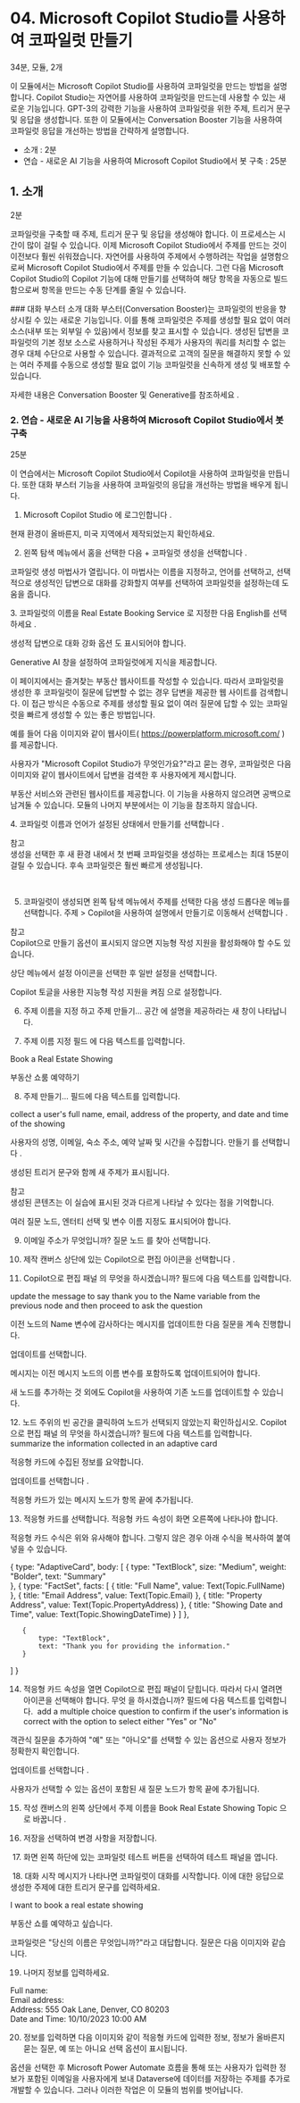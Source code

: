 # 04. Microsoft Copilot Studio를 사용하여 코파일럿 만들기
34분, 모듈, 2개

이 모듈에서는 Microsoft Copilot Studio를 사용하여 코파일럿을 만드는 방법을 설명합니다. Copilot Studio는 자연어를 사용하여 코파일럿을 만드는데 사용할 수 있는 새로운 기능입니다. GPT-3의 강력한 기능을 사용하여 코파일럿을 위한 주제, 트리거 문구 및 응답을 생성합니다. 또한 이 모듈에서는 Conversation Booster 기능을 사용하여 코파일럿 응답을 개선하는 방법을 간략하게 설명합니다.

- 소개 : 2분
- 연습 - 새로운 AI 기능을 사용하여 Microsoft Copilot Studio에서 봇 구축 : 25분

## 1. 소개
2분

코파일럿을 구축할 때 주제, 트리거 문구 및 응답을 생성해야 합니다. 이 프로세스는 시간이 많이 걸릴 수 있습니다. 이제 Microsoft Copilot Studio에서 주제를 만드는 것이 이전보다 훨씬 쉬워졌습니다. 자연어를 사용하여 주제에서 수행하려는 작업을 설명함으로써 Microsoft Copilot Studio에서 주제를 만들 수 있습니다. 그런 다음 Microsoft Copilot Studio의 Copilot 기능에 대해 만들기를 선택하여 해당 항목을 자동으로 빌드함으로써 항목을 만드는 수동 단계를 줄일 수 있습니다.

​### 대화 부스터 소개
대화 부스터(Conversation Booster)는 코파일럿의 반응을 향상시킬 수 있는 새로운 기능입니다. 이를 통해 코파일럿은 주제를 생성할 필요 없이 여러 소스(내부 또는 외부일 수 있음)에서 정보를 찾고 표시할 수 있습니다. 생성된 답변을 코파일럿의 기본 정보 소스로 사용하거나 작성된 주제가 사용자의 쿼리를 처리할 수 없는 경우 대체 수단으로 사용할 수 있습니다. 결과적으로 고객의 질문을 해결하지 못할 수 있는 여러 주제를 수동으로 생성할 필요 없이 기능 코파일럿을 신속하게 생성 및 배포할 수 있습니다.

​자세한 내용은 Conversation Booster 및 Generative를 참조하세요 .

### 2. 연습 - 새로운 AI 기능을 사용하여 Microsoft Copilot Studio에서 봇 구축
25분

이 연습에서는 Microsoft Copilot Studio에서 Copilot을 사용하여 코파일럿을 만듭니다. 또한 대화 부스터 기능을 사용하여 코파일럿의 응답을 개선하는 방법을 배우게 됩니다.

1. Microsoft Copilot Studio 에 로그인합니다 .

현재 환경이 올바른지, 미국 지역에서 제작되었는지 확인하세요.

2. 왼쪽 탐색 메뉴에서 홈을 선택한 다음 + 코파일럿 생성을 선택합니다 .

코파일럿 생성 마법사가 열립니다. 이 마법사는 이름을 지정하고, 언어를 선택하고, 선택적으로 생성적인 답변으로 대화를 강화할지 여부를 선택하여 코파일럿을 설정하는데 도움을 줍니다.

​3. 코파일럿의 이름을 Real Estate Booking Service 로 지정한 다음 English를 선택하세요 .

생성적 답변으로 대화 강화 옵션 도 표시되어야 합니다.


Generative AI 창을 설정하여 코파일럿에게 지식을 제공합니다.

이 페이지에서는 즐겨찾는 부동산 웹사이트를 작성할 수 있습니다. 따라서 코파일럿을 생성한 후 코파일럿이 질문에 답변할 수 없는 경우 답변을 제공한 웹 사이트를 검색합니다. 이 접근 방식은 수동으로 주제를 생성할 필요 없이 여러 질문에 답할 수 있는 코파일럿을 빠르게 생성할 수 있는 좋은 방법입니다.

​예를 들어 다음 이미지와 같이 웹사이트( https://powerplatform.microsoft.com/ )를 제공합니다.

사용자가 "Microsoft Copilot Studio가 무엇인가요?"라고 묻는 경우, 코파일럿은 다음 이미지와 같이 웹사이트에서 답변을 검색한 후 사용자에게 제시합니다.

부동산 서비스와 관련된 웹사이트를 제공합니다. 이 기능을 사용하지 않으려면 공백으로 남겨둘 수 있습니다. 모듈의 나머지 부분에서는 이 기능을 참조하지 않습니다.

​4. 코파일럿 이름과 언어가 설정된 상태에서 만들기를 선택합니다 .

참고    
생성을 선택한 후 새 환경 내에서 첫 번째 코파일럿을 생성하는 프로세스는 최대 15분이 걸릴 수 있습니다. 후속 코파일럿은 훨씬 빠르게 생성됩니다.

​

5. 코파일럿이 생성되면 왼쪽 탐색 메뉴에서 주제를 선택한 다음 생성 드롭다운 메뉴를 선택합니다.  주제 > Copilot을 사용하여 설명에서 만들기로 이동해서 선택합니다 .

참고    
Copilot으로 만들기 옵션이 표시되지 않으면 지능형 작성 지원을 활성화해야 할 수도 있습니다.

상단 메뉴에서 설정​​ 아이콘을 선택한 후 일반 설정을 선택합니다.

Copilot 토글을 사용한 지능형 작성 지원을 켜짐 으로 설정합니다.

6. 주제 이름을 지정 하고 주제 만들기... 공간 에 설명을 제공하라는 새 창이 나타납니다.

7. 주제 이름 지정 필드 에 다음 텍스트를 입력합니다.

Book a Real Estate Showing

부동산 쇼룸 예약하기

8. 주제 만들기... 필드에 다음 텍스트를 입력합니다.

collect a user's full name, email, address of the property, and date and time of the showing

사용자의 성명, 이메일, 숙소 주소, 예약 날짜 및 시간을 수집합니다.
​
만들기 를 선택합니다 .

생성된 트리거 문구와 함께 새 주제가 표시됩니다.

참고   
생성된 콘텐츠는 이 실습에 표시된 것과 다르게 나타날 수 있다는 점을 기억합니다.

​여러 질문 노드, 엔터티 선택 및 변수 이름 지정도 표시되어야 합니다.

9. 이메일 주소가 무엇입니까? 질문 노드 를 찾아 선택합니다.

10. 제작 캔버스 상단에 있는 Copilot으로 편집 아이콘을 선택합니다 .

11. Copilot으로 편집 패널 의 무엇을 하시겠습니까? 필드에 다음 텍스트를 입력합니다.

​update the message to say thank you to the Name variable from the previous node and then proceed to ask the question

​이전 노드의 Name 변수에 감사하다는 메시지를 업데이트한 다음 질문을 계속 진행합니다.

업데이트를 선택합니다.

메시지는 이전 메시지 노드의 이름 변수를 포함하도록 업데이트되어야 합니다.

새 노드를 추가하는 것 외에도 Copilot을 사용하여 기존 노드를 업데이트할 수 있습니다.

​12. 노드 주위의 빈 공간을 클릭하여 노드가 선택되지 않았는지 확인하십시오. Copilot으로 편집 패널 의 무엇을 하시겠습니까? 필드에 다음 텍스트를 입력합니다.
​
summarize the information collected in an adaptive card

​적응형 카드에 수집된 정보를 요약합니다.

업데이트를 선택합니다 .

적응형 카드가 있는 메시지 노드가 항목 끝에 추가됩니다.

13. 적응형 카드를 선택합니다. 적응형 카드 속성이 화면 오른쪽에 나타나야 합니다.

적응형 카드 수식은 위와 유사해야 합니다. 그렇지 않은 경우 아래 수식을 복사하여 붙여 넣을 수 있습니다.

{
type: "AdaptiveCard", 
   body: 
   [
       {
           type: "TextBlock",
           size: "Medium",
           weight: "Bolder",
           text: "Summary"    
       },
       {
           type: "FactSet",
           facts: 
           [
               {
                   title: "Full Name",
                   value: Text(Topic.FullName)
               },
               {
                   title: "Email Address",
                   value: Text(Topic.Email)
               },
               {
                   title: "Property Address",
                   value: Text(Topic.PropertyAddress)
               },
               {
                   title: "Showing Date and Time",
                   value: Text(Topic.ShowingDateTime)
               }
           ]
       },

       {
           type: "TextBlock",
           text: "Thank you for providing the information."
       }
   ]
}

14. 적응형 카드 속성을 열면 Copilot으로 편집 패널이 닫힙니다. 따라서 다시 열려면 아이콘을 선택해야 합니다. 무엇 을 하시겠습니까? 필드에 다음 텍스트를 입력합니다.
​
add a multiple choice question to confirm if the user's information is correct with the option to select either "Yes" or "No"

객관식 질문을 추가하여 "예" 또는 "아니오"를 선택할 수 있는 옵션으로 사용자 정보가 정확한지 확인합니다.​

업데이트를 선택합니다 .

사용자가 선택할 수 있는 옵션이 포함된 새 질문 노드가 항목 끝에 추가됩니다.

15. 작성 캔버스의 왼쪽 상단에서 주제 이름을 Book Real Estate Showing Topic 으로 바꿉니다 .

16. 저장을 선택하여 변경 사항을 저장합니다.

​
17. 화면 왼쪽 하단에 있는 코파일럿 테스트 버튼을 선택하여 테스트 패널을 엽니다.

​
18. 대화 시작 메시지가 나타나면 코파일럿이 대화를 시작합니다. 이에 대한 응답으로 생성한 주제에 대한 트리거 문구를 입력하세요.

I want to book a real estate showing

​부동산 쇼를 예약하고 싶습니다.

코파일럿은 "당신의 이름은 무엇입니까?"라고 대답합니다. 질문은 다음 이미지와 같습니다.

19. 나머지 정보를 입력하세요.

Full name: <Your name>   
Email address: <Your email address>    
Address: 555 Oak Lane, Denver, CO 80203   
Date and Time: 10/10/2023 10:00 AM   

20. 정보를 입력하면 다음 이미지와 같이 적응형 카드에 입력한 정보, 정보가 올바른지 묻는 질문, 예 또는 아니요 선택 옵션이 표시됩니다.

옵션을 선택한 후 Microsoft Power Automate 흐름을 통해 또는 사용자가 입력한 정보가 포함된 이메일을 사용자에게 보내 Dataverse에 데이터를 저장하는 주제를 추가로 개발할 수 있습니다. 그러나 이러한 작업은 이 모듈의 범위를 벗어납니다.
